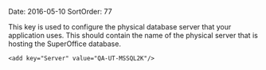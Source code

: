 Date: 2016-05-10
SortOrder: 77

This key is used to configure the physical database server that your application uses. This should contain the name of the physical server that is hosting the SuperOffice database.

```
<add key="Server" value="QA-UT-MSSQL2K"/>
```
